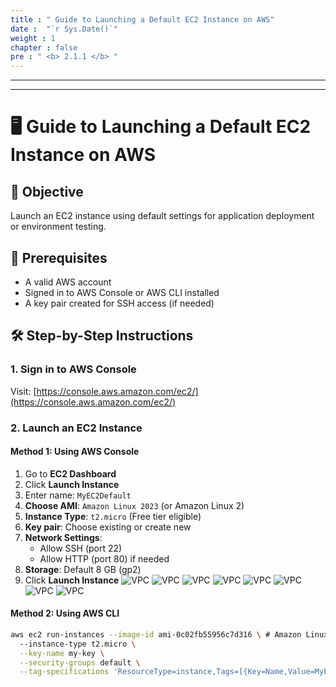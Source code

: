 ```yaml
---
title : " Guide to Launching a Default EC2 Instance on AWS"
date :  "`r Sys.Date()`" 
weight : 1 
chapter : false
pre : " <b> 2.1.1 </b> "
---
```


---

---

# 🖥️ Guide to Launching a Default EC2 Instance on AWS

## 📌 Objective
Launch an EC2 instance using default settings for application deployment or environment testing.

## 🧰 Prerequisites
- A valid AWS account  
- Signed in to AWS Console or AWS CLI installed  
- A key pair created for SSH access (if needed)

## 🛠️ Step-by-Step Instructions

### 1. Sign in to AWS Console
Visit: [https://console.aws.amazon.com/ec2/](https://console.aws.amazon.com/ec2/)

### 2. Launch an EC2 Instance

#### Method 1: Using AWS Console
1. Go to **EC2 Dashboard**
2. Click **Launch Instance**
3. Enter name: `MyEC2Default`
4. **Choose AMI**: `Amazon Linux 2023` (or Amazon Linux 2)
5. **Instance Type**: `t2.micro` (Free tier eligible)
6. **Key pair**: Choose existing or create new
7. **Network Settings**:
   - Allow SSH (port 22)
   - Allow HTTP (port 80) if needed
8. **Storage**: Default 8 GB (gp2)
9. Click **Launch Instance**
![VPC](/images/2.prerequisite/12-1.jpg)
![VPC](/images/2.prerequisite/12-2.jpg)
![VPC](/images/2.prerequisite/12-3.jpg)
![VPC](/images/2.prerequisite/12-4.jpg)
![VPC](/images/2.prerequisite/12-5.jpg)
![VPC](/images/2.prerequisite/12-6.jpg)
![VPC](/images/2.prerequisite/12-7.jpg)
![VPC](/images/2.prerequisite/12-8.jpg)

#### Method 2: Using AWS CLI
```bash
aws ec2 run-instances --image-id ami-0c02fb55956c7d316 \ # Amazon Linux 2 (us-east-1)
  --instance-type t2.micro \
  --key-name my-key \
  --security-groups default \
  --tag-specifications 'ResourceType=instance,Tags=[{Key=Name,Value=MyEC2Default}]'
